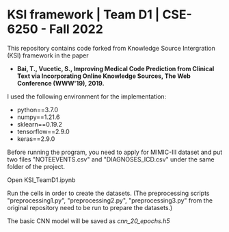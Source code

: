 # KSI framework | Team D1 | CSE-6250 - Fall 2022
This repository contains code forked from Knowledge Source Intergration (KSI) framework in the paper
* **Bai, T., Vucetic, S., Improving Medical Code Prediction from Clinical Text via Incorporating Online Knowledge Sources, The Web Conference (WWW'19), 2019.**

I used the following environment for the implementation:
* python==3.7.0
* numpy==1.21.6
* sklearn==0.19.2
* tensorflow==2.9.0
* keras==2.9.0

Before running the program, you need to apply for MIMIC-III dataset and put two files "NOTEEVENTS.csv" and "DIAGNOSES_ICD.csv" under the same folder of the project. 

Open KSI_TeamD1.ipynb

Run the cells in order to create the datasets. (The preprocessing scripts "preprocessing1.py", "preprocessing2.py", "preprocessing3.py" from the original repository need to be run to prepare the datasets.)

The basic CNN model will be saved as *cnn_20_epochs.h5*
